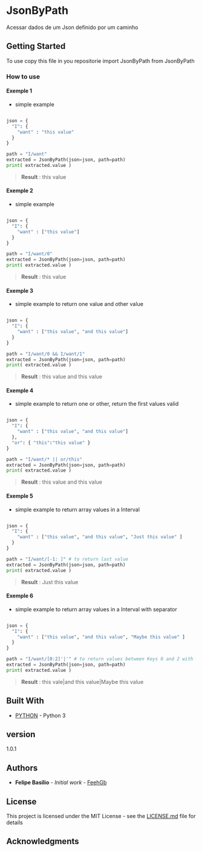 # JsonByPath
Acessar dados de um Json definido por um caminho

## Getting Started

To use copy this file in you repositorie
import JsonByPath from JsonByPath


### How to use

#### Exemple 1
- simple example 
```python

json = {
  "I": {
    "want" : "this value"
  }
}

path = "I/want"
extracted = JsonByPath(json=json, path=path)
print( extracted.value )
```
 >**Result** :  this value

#### Exemple 2
- simple example 
```python

json = {
  "I": {
    "want" : ["this value"]
  }
}

path = "I/want/0"
extracted = JsonByPath(json=json, path=path)
print( extracted.value )
```
 >**Result** :  this value


#### Exemple 3
- simple example to return one value and other value 
```python

json = {
  "I": {
    "want" : ["this value", "and this value"]
  }
}

path = "I/want/0 && I/want/1"
extracted = JsonByPath(json=json, path=path)
print( extracted.value )
```
 >**Result** :  this value and this value

#### Exemple 4
- simple example to return one or other, return the first values valid
```python

json = {
  "I": {
    "want" : ["this value", "and this value"]
  },
  "or": { "this":"this value" }
}

path = "I/want/* || or/this"
extracted = JsonByPath(json=json, path=path)
print( extracted.value )
```
 >**Result** :  this value and this value

#### Exemple 5
- simple example to return array values in a Interval 
```python

json = {
  "I": {
    "want" : ["this value", "and this value", "Just this value" ]
  }
}

path = "I/want/[-1: ]" # to return last value 
extracted = JsonByPath(json=json, path=path)
print( extracted.value )
```
 >**Result** :  Just this value


#### Exemple 6
- simple example to return array values in a Interval with separator
```python

json = {
  "I": {
    "want" : ["this value", "and this value", "Maybe this value" ]
  }
}

path = "I/want/[0:2]'|'" # to return values between Keys 0 and 2 with  Pipe as separator 
extracted = JsonByPath(json=json, path=path)
print( extracted.value )
```
 >**Result** :  this vale|and this value|Maybe this value



## Built With

* [PYTHON](https://www.python.org/) - Python 3




## version

1.0.1

## Authors

* **Felipe Basilio** - *Initial work* - [FeehGb](https://github.com/FeehGb)


## License

This project is licensed under the MIT License - see the [LICENSE.md](LICENSE.md) file for details

## Acknowledgments

